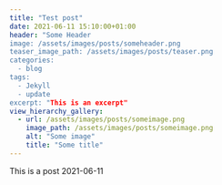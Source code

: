 ```yaml
---
title: "Test post"
date: 2021-06-11 15:10:00+01:00
header: "Some Header
image: /assets/images/posts/someheader.png
teaser_image_path: /assets/images/posts/teaser.png
categories:
  - blog
tags:
  - Jekyll
  - update
excerpt: "This is an excerpt"
view_hierarchy_gallery:
  - url: /assets/images/posts/someimage.png
    image_path: /assets/images/posts/someimage.png
    alt: "Some image"
    title: "Some title"
---
```


This is a post 2021-06-11
